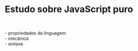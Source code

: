 # Estudo sobre JavaScript puro
<br>
<p>- propriedades da linguagem<br>
- mecânica<br>
- sintaxe<br>
</p>